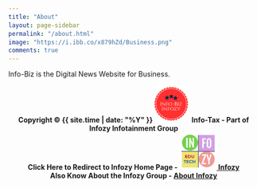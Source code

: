 ```yaml
---
title: "About"
layout: page-sidebar
permalink: "/about.html"
image: "https://i.ibb.co/x879hZd/Business.png"
comments: true
---
```


Info-Biz is the Digital News Website for Business.

<p>
	<b>
		<center>
		   Copyright © {{ site.time | date: "%Y" }}<img src="/assets/images/icon.png" height="75" width="75"> Info-Tax - Part of Infozy Infotainment Group 
		   <br />
		   Click Here to Redirect to Infozy Home Page - <a href="https://focuspocus.tk" target="_blank"><img src="/assets/images/favicon.png" height="75" width="75"> Infozy</a>
		   <br />
		   Also Know About the Infozy Group - <a href="https://about.focuspocus.tk" target="_blank">About Infozy</a>
		</center>
	</b>
</p>